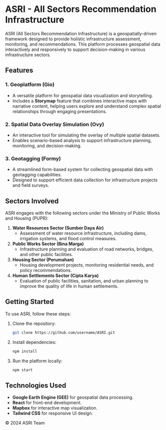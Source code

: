 # ASRI - All Sectors Recommendation Infrastructure

ASRI (All Sectors Recommendation Infrastructure) is a geospatially-driven framework designed to provide holistic infrastructure assessment, monitoring, and recommendations. This platform processes geospatial data interactively and responsively to support decision-making in various infrastructure sectors.

## Features

### 1. Geoplatform (Gio)

- A versatile platform for geospatial data visualization and storytelling.
- Includes a **Storymap** feature that combines interactive maps with narrative content, helping users explore and understand complex spatial relationships through engaging presentations.

### 2. Spatial Data Overlay Simulation (Ovy)

- An interactive tool for simulating the overlay of multiple spatial datasets.
- Enables scenario-based analysis to support infrastructure planning, monitoring, and decision-making.

### 3. Geotagging (Formy)

- A streamlined form-based system for collecting geospatial data with geotagging capabilities.
- Designed to support efficient data collection for infrastructure projects and field surveys.

## Sectors Involved

ASRI engages with the following sectors under the Ministry of Public Works and Housing (PUPR):

1. **Water Resources Sector (Sumber Daya Air)**
   - Assessment of water resource infrastructure, including dams, irrigation systems, and flood control measures.
2. **Public Works Sector (Bina Marga)**
   - Infrastructure planning and evaluation of road networks, bridges, and other public facilities.
3. **Housing Sector (Perumahan)**
   - Housing development projects, monitoring residential needs, and policy recommendations.
4. **Human Settlements Sector (Cipta Karya)**
   - Evaluation of public facilities, sanitation, and urban planning to improve the quality of life in human settlements.

## Getting Started

To use ASRI, follow these steps:

1. Clone the repository:
   ```bash
   git clone https://github.com/username/ASRI.git
   ```
2. Install dependencies:
   ```bash
   npm install
   ```
3. Run the platform locally:
   ```bash
   npm start
   ```

## Technologies Used

- **Google Earth Engine (GEE)** for geospatial data processing.
- **React** for front-end development.
- **Mapbox** for interactive map visualization.
- **Tailwind CSS** for responsive UI design.

© 2024 ASRI Team
